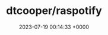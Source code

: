 ---
title: "dtcooper/raspotify"
link: "https://github.com/dtcooper/raspotify"
date: "2023-07-19 00:14:33 +0000"
description: "A Spotify Connect client that mostly Just Works™"
category: "github"
---